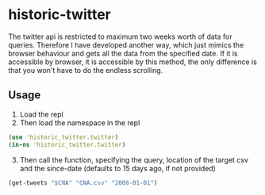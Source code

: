 # historic-twitter
The twitter api is restricted to maximum two weeks worth of data for queries. Therefore I have developed another way, which just mimics the browser behaviour and gets all the data from the specified date. If it is accessible by browser, it is accessible by this method, the only difference is that you won't have to do the endless scrolling.


## Usage
1. Load the repl
2. Then load the namespace in the repl

 ```Clojure
 (use 'historic_twitter.twitter)
 (in-ns 'historic_twitter.twitter)
 ```
 
3. Then call the function, specifying the query, location of the target csv and the since-date (defaults to 15 days ago, if not provided)
 ```Clojure
 (get-tweets "$CNA" "CNA.csv" "2008-01-01")
 ```
